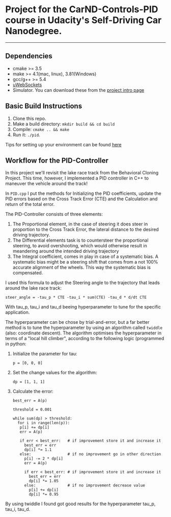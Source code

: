 # Project for the CarND-Controls-PID course in Udacity's Self-Driving Car Nanodegree.

---

## Dependencies

* cmake >= 3.5
* make >= 4.1(mac, linux), 3.81(Windows)
* gcc/g++ >= 5.4
* [uWebSockets](https://github.com/uWebSockets/uWebSockets)
* Simulator. You can download these from the [project intro page](https://github.com/udacity/self-driving-car-sim/releases)


## Basic Build Instructions

1. Clone this repo.
2. Make a build directory: `mkdir build && cd build`
3. Compile: `cmake .. && make`
4. Run it: `./pid`. 

Tips for setting up your environment can be found [here](https://classroom.udacity.com/nanodegrees/nd013/parts/40f38239-66b6-46ec-ae68-03afd8a601c8/modules/0949fca6-b379-42af-a919-ee50aa304e6a/lessons/f758c44c-5e40-4e01-93b5-1a82aa4e044f/concepts/23d376c7-0195-4276-bdf0-e02f1f3c665d)


## Workflow for the PID-Controller

In this project we'll revisit the lake race track from the Behavioral Cloning Project. This time, however, I implemented a PID controller in C++ to maneuver the vehicle around the track! 

In `PID.cpp` I put the methods for Initializing the PID coefficients, update the PID errors based on the Cross Track Error (CTE) and the Calculation and return of the total error.

The PID-Controller consists of three elements:   
1. The Proportional element, in the case of steering it does steer in proportion to the Cross Track Error, the lateral distance to the desired driving trajectory.
2. The Differential elements task is to countersteer the proportional steering, to avoid overshooting, which would otherwise result in meandering around the intended driving trajectory
3. The Integral coefficient, comes in play in case of a systematic bias. A systematic bias might be a steering shift that comes from a not 100% accurate alignment of the wheels. This way the systematic bias is compensated.   

I used this formula to adjust the Steering angle to the trajectory that leads around the lake race track:
 
    steer_angle = -tau_p * CTE -tau_i * sum(CTE) -tau_d * d/dt CTE   

With tau_p, tau_i and tau_d beeing hyperparameter to tune for the specific application.   

The hyperparameter can be chose by trial-and-error, but a far better method is to tune the hyperparameter by using an algorithm called `twiddle` (also: coordinate descent). The algorithm optimises the hyperparameter in terms of a "local hill climber", according to the following logic (programmed in python:   

1. Initialize the parameter for tau:   

       p = [0, 0, 0]    
   
2. Set the change values for the algorithm:   

       dp = [1, 1, 1]   

3. Calculate the error:   

       best_err = A(p)   

       threshold = 0.001   

       while sum(dp) > threshold:   
         for i in range(len(p)):   
          p[i] += dp[i]   
          err = A(p)   

          if err < best_err:   # if improvement store it and increase it
            best_err = err
            dp[i] *= 1.1
          else:                # if no improvement go in other direction
            p[i] -= 2 * dp[i]
            err = A(p)

            if err < best_err: # if improvement store it and increase it
              best_err = err
              dp[i] *= 1.05
            else:              # if no improvement decrease value
              p[i] += dp[i]
              dp[i] *= 0.95

By using twiddle I found got good results for the hyperparameter tau_p, tau_i, tau_d.